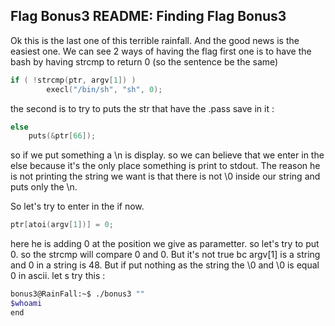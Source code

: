 ## Flag Bonus3 README: Finding Flag Bonus3

Ok this is the last one of this terrible rainfall.
And the good news is the easiest one.
We can see 2 ways of having the flag first one is to have the bash by having strcmp to return 0 (so the sentence be the same)
```C
if ( !strcmp(ptr, argv[1]) )
		execl("/bin/sh", "sh", 0);
```
the second is to try to puts the str that have the .pass save in it :
```C
else
	puts(&ptr[66]);
```

so if we put something a \n is display. so we can believe that we enter in the else because it's the only place something is print to stdout. The reason he is not printing the string we want is that there is not \0 inside our string and puts only the \n.

So let's try to enter in the if now.
```C
ptr[atoi(argv[1])] = 0;
```
here he is adding 0 at the position we give as parametter.
so let's try to put 0. so the strcmp will compare 0 and 0. But it's not true bc argv[1] is a string and 0 in a string is 48.
But if put nothing as the string the \0 and \0 is equal 0 in ascii. let s try this :

```Bash
bonus3@RainFall:~$ ./bonus3 ""
$whoami
end
```
